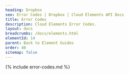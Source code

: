 ```yaml
---
heading: Dropbox
seo: Error Codes | Dropbox | Cloud Elements API Docs
title: Error Codes
description: Cloud Elements Error Codes.
layout: docs
breadcrumbs: /docs/elements.html
elementId: 14
parent: Back to Element Guides
order: 40
sitemap: false
---
```


{% include error-codes.md %}
